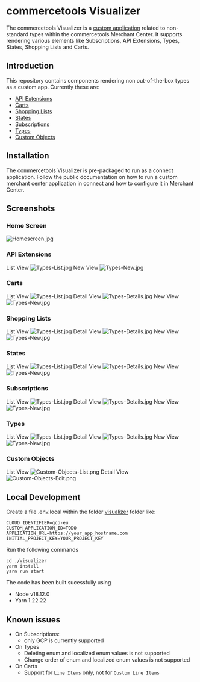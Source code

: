 # commercetools Visualizer
The commercetools Visualizer is a [custom application](https://docs.commercetools.com/merchant-center-customizations/custom-applications) related to non-standard types within the commercetools Merchant Center. It supports rendering various elements like Subscriptions, API Extensions, Types, States, Shopping Lists and Carts.

## Introduction

This repository contains components rendering non out-of-the-box types as a custom app. Currently these are:
 * [API Extensions](https://docs.commercetools.com/api/projects/api-extensions)
 * [Carts](https://docs.commercetools.com/api/projects/carts)
 * [Shopping Lists](https://docs.commercetools.com/api/projects/shoppingLists)
 * [States](https://docs.commercetools.com/api/projects/states)
 * [Subscriptions](https://docs.commercetools.com/api/projects/subscriptions)
 * [Types](https://docs.commercetools.com/api/projects/types)
 * [Custom Objects](https://docs.commercetools.com/api/projects/custom-objects)

## Installation
The commercetools Visualizer is pre-packaged to run as a connect application. Follow the public documentation on how to run a custom merchant center application in connect and how to configure it in Merchant Center.

## Screenshots

### Home Screen

![Homescreen.jpg](./visualizer/docs/Homescreen.jpg)

### API Extensions

List View
![Types-List.jpg](./visualizer/docs/Extensions-List.jpg)
New View
![Types-New.jpg](./visualizer/docs/Extensions-New.jpg)

### Carts

List View
![Types-List.jpg](./visualizer/docs/Carts-List.jpg)
Detail View
![Types-Details.jpg](./visualizer/docs/Carts-Details.jpg)
New View
![Types-New.jpg](./visualizer/docs/Carts-New.jpg)

### Shopping Lists

List View
![Types-List.jpg](./visualizer/docs/Shoppinglists-List.jpg)
Detail View
![Types-Details.jpg](./visualizer/docs/Shoppinglists-Details.jpg)
New View
![Types-New.jpg](./visualizer/docs/Shoppinglists-New.jpg)

### States

List View
![Types-List.jpg](./visualizer/docs/States-List.jpg)
Detail View
![Types-Details.jpg](./visualizer/docs/States-Details.jpg)
New View
![Types-New.jpg](./visualizer/docs/States-New.jpg)

### Subscriptions

List View
![Types-List.jpg](./visualizer/docs/Subscriptions-List.jpg)
Detail View
![Types-Details.jpg](./visualizer/docs/Subscriptions-Details.jpg)
New View
![Types-New.jpg](./visualizer/docs/Subscriptions-New.jpg)

### Types

List View
![Types-List.jpg](./visualizer/docs/Types-List.jpg)
Detail View
![Types-Details.jpg](./visualizer/docs/Types-Details.jpg)
New View
![Types-New.jpg](./visualizer/docs/Types-New.jpg)

### Custom Objects

List View
![Custom-Objects-List.png](./visualizer/docs/Custom-Objects-List.png)
Detail View
![Custom-Objects-Edit.png](./visualizer/docs/Custom-Objects-Edit.png)

## Local Development

Create a file .env.local within the folder [visualizer](./visualizer) folder like:
```dotenv    
CLOUD_IDENTIFIER=gcp-eu
CUSTOM_APPLICATION_ID=TODO
APPLICATION_URL=https://your_app_hostname.com
INITIAL_PROJECT_KEY=YOUR_PROJECT_KEY
```
Run the following commands

```shell    
cd ./visualizer
yarn install
yarn run start
```

The code has been built sucessfully using 
* Node v18.12.0
* Yarn 1.22.22

## Known issues
 - On Subscriptions:
   - only GCP is currently supported
 - On Types
   - Deleting enum and localized enum values is not supported
   - Change order of enum and localized enum values is not supported
 - On Carts
   - Support for `Line Items` only, not for `Custom Line Items`